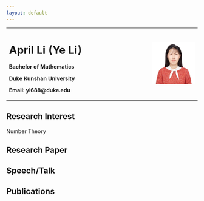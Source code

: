 ```yaml
---
layout: default
---
```

<table border="0">
  <tr>
    <td width="75%">
      <h1>April Li (Ye Li)</h1>
      <p><b>Bachelor of Mathematics</b></p>
      <p><b>Duke Kunshan University</b></p>
      <p><b>Email: yl688@duke.edu</b></p>
   </td>
    <td width="25%">
      <img src="/D3DA88C4-7234-4E48-83F4-CAE87EC16D56.jpeg" width="100%">     
    </td>
  </tr>
</table>


## Research Interest
Number Theory

## Research Paper

## Speech/Talk

## Publications


